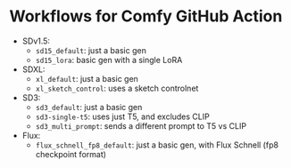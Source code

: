 # Workflows for Comfy GitHub Action

- SDv1.5:
    - `sd15_default`: just a basic gen
    - `sd15_lora`: basic gen with a single LoRA
- SDXL:
    - `xl_default`: just a basic gen
    - `xl_sketch_control`: uses a sketch controlnet
- SD3:
    - `sd3_default`: just a basic gen
    - `sd3-single-t5`: uses just T5, and excludes CLIP
    - `sd3_multi_prompt`: sends a different prompt to T5 vs CLIP
- Flux:
    - `flux_schnell_fp8_default`: just a basic gen, with Flux Schnell (fp8 checkpoint format)
